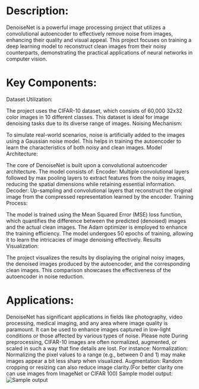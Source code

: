# Description:

DenoiseNet is a powerful image processing project that utilizes a convolutional autoencoder to effectively remove noise from images, enhancing their quality and visual appeal. This project focuses on training a deep learning model to reconstruct clean images from their noisy counterparts, demonstrating the practical applications of neural networks in computer vision.

# Key Components:
Dataset Utilization:

The project uses the CIFAR-10 dataset, which consists of 60,000 32x32 color images in 10 different classes. This dataset is ideal for image denoising tasks due to its diverse range of images.
Noising Mechanism:

To simulate real-world scenarios, noise is artificially added to the images using a Gaussian noise model. This helps in training the autoencoder to learn the characteristics of both noisy and clean images.
Model Architecture:

The core of DenoiseNet is built upon a convolutional autoencoder architecture. The model consists of:
Encoder: Multiple convolutional layers followed by max pooling layers to extract features from the noisy images, reducing the spatial dimensions while retaining essential information.
Decoder: Up-sampling and convolutional layers that reconstruct the original image from the compressed representation learned by the encoder.
Training Process:

The model is trained using the Mean Squared Error (MSE) loss function, which quantifies the difference between the predicted (denoised) images and the actual clean images. The Adam optimizer is employed to enhance the training efficiency.
The model undergoes 50 epochs of training, allowing it to learn the intricacies of image denoising effectively.
Results Visualization:

The project visualizes the results by displaying the original noisy images, the denoised images produced by the autoencoder, and the corresponding clean images. This comparison showcases the effectiveness of the autoencoder in noise reduction.

# Applications:

DenoiseNet has significant applications in fields like photography, video processing, medical imaging, and any area where image quality is paramount. It can be used to enhance images captured in low-light conditions or those affected by various types of noise. Please note During preprocessing, CIFAR-10 images are often normalized, augmented, or scaled in such a way that fine details are lost. For instance:
Normalization: Normalizing the pixel values to a range (e.g., between 0 and 1) may make images appear a bit less sharp when visualized.
Augmentation: Random cropping or resizing can also reduce image clarity.(For better clarity one can use images from ImageNet or CIFAR 100) 
Sample model output:
![Sample output ](https://github.com/user-attachments/assets/b137edae-89a2-43a8-b157-15128137e92f)

